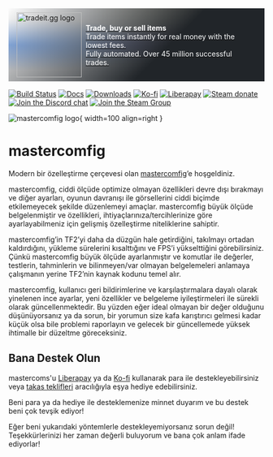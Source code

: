 <div style="background: linear-gradient(135deg, rgba(33,37,41, 0.01), rgba(33,37,41, 1) 60%),radial-gradient(ellipse at top left, rgba(255,255,255, 0.5), transparent 50%),radial-gradient(ellipse at top right, rgba(255,228,132, 0.5), transparent 50%),radial-gradient(ellipse at center right, rgba(112.520718,44.062154,249.437846, 0.5), transparent 50%),radial-gradient(ellipse at center left, rgba(13,110,253, 0.5), transparent 50%);padding:0.5rem 1rem;display: flex;align-items: center;margin-bottom: 1rem" class="md-typeset">
    <div>
        <a href="https://tradeit.gg/?aff=comfig">
            <img style="height:8rem;width:8rem;aspect-ratio:1/1;display: inline-block;" alt="tradeit.gg logo" src="https://mastercomfig.com/img/third_party/tradeit.webp" width="128" height="128">
        </a>
    </div>
    <div style="margin-left: 0.5rem;">
        <a href="https://tradeit.gg/?aff=comfig">
            <p style="color:#fff">
                <strong>Trade, buy or sell items</strong><br>
                Trade items instantly for real money with the lowest fees.<br>
                Fully automated. Over 45 million successful trades.
            </p>
        </a>
    </div>
</div>


[![Build Status](https://img.shields.io/github/actions/workflow/status/mastercomfig/mastercomfig/main.yml?branch=release&style=flat-square&logo=mastercomfig)](https://github.com/mastercomfig/mastercomfig/actions/workflows/main.yml)
[![Docs](https://img.shields.io/github/actions/workflow/status/mastercomfig/mastercomfig/docs.yml?branch=release&label=docs&style=flat-square)](index.md)
[![Downloads](https://img.shields.io/github/downloads/mastercomfig/mastercomfig/latest/total.svg?style=flat-square&logo=mastercomfig)](https://mastercomfig.com/app)
[![Ko-fi](https://img.shields.io/badge/Support%20me%20on-Ko--fi-FF5E5B.svg?logo=ko-fi&style=flat-square)](https://ko-fi.com/mastercoms)
[![Liberapay](https://img.shields.io/liberapay/receives/mastercoms.svg?logo=liberapay&style=flat-square)](https://liberapay.com/mastercoms/)
[![Steam donate](https://img.shields.io/badge/Donate%20via-Steam-00adee.svg?style=flat-square&logo=steam)](https://steamcommunity.com/tradeoffer/new/?partner=85845165&token=M9cQHh8N)
[![Join the Discord chat](https://img.shields.io/badge/Discord-mastercomfig-5865F2.svg?style=flat-square&logo=discord)](https://discord.gg/mastercomfig-389089828249010188)
[![Join the Steam Group](https://img.shields.io/badge/Steam-mastercomfig-00adee.svg?logo=steam&style=flat-square)](https://steamcommunity.com/groups/comfig)

![mastercomfig logo](https://mastercomfig.com/img/mastercomfig_logo.svg){ width=100 align=right }

# mastercomfig

Modern bir özelleştirme çerçevesi olan [mastercomfig](https://mastercomfig.com)’e hoşgeldiniz.

mastercomfig, ciddi ölçüde optimize olmayan özellikleri devre dışı bırakmayı ve diğer ayarları, oyunun davranışı ile görsellerini ciddi biçimde etkilemeyecek şekilde düzenlemeyi amaçlar. mastercomfig büyük ölçüde belgelenmiştir ve özellikleri, ihtiyaçlarınıza/tercihlerinize göre ayarlayabilmeniz için gelişmiş özelleştirme niteliklerine sahiptir.

mastercomfig’in TF2’yi daha da düzgün hale getirdiğini, takılmayı ortadan kaldırdığını, yükleme sürelerini kısalttığını ve FPS’i yükselttiğini görebilirsiniz. Çünkü mastercomfig büyük ölçüde ayarlanmıştır ve komutlar ile değerler, testlerin, tahminlerin ve bilinmeyen/var olmayan belgelemeleri anlamaya çalışmanın yerine TF2’nin kaynak kodunu temel alır.

mastercomfig, kullanıcı geri bildirimlerine ve karşılaştırmalara dayalı olarak yinelenen ince ayarlar, yeni özellikler ve belgeleme iyileştirmeleri ile sürekli olarak güncellenmektedir. Bu yüzden eğer ideal olmayan bir değer olduğunu düşünüyorsanız ya da sorun, bir yorumun size kafa karıştırıcı gelmesi kadar küçük olsa bile problemi raporlayın ve gelecek bir güncellemede yüksek ihtimalle bir düzeltme göreceksiniz.

## Bana Destek Olun

mastercoms'u [Liberapay](https://liberapay.com/mastercoms/) ya da [Ko-fi](https://ko-fi.com/mastercoms) kullanarak para ile destekleyebilirsiniz veya [takas teklifleri](https://steamcommunity.com/tradeoffer/new/?partner=85845165&token=M9cQHh8N) aracılığıyla eşya hediye edebilirsiniz.

<!-- [Bir config komisyonu](https://ko-fi.com/mastercoms/commissions) almak için config’i bizzat tercihlerinize ve PC özelliklerinize göre ayarladığım Ko-fi’yi kullanabilirsiniz. Bunu ayrıca 3 anahtar takası ile de gerçekleştirebilirim. İsteğiniz üzerine gelişmiş komut dosyası yazabileceğim bir eklenti de var (takasla ödeme yapıyorsanız 6 anahtar). -->

<!-- Son olarak, [Ko-fi](https://ko-fi.com/mastercoms/shop) aracılığıyla bir aylığına config’e erken erişim satın alabilirsiniz. Bu, aylık sürekli config güncellemelerine erişim yerine bir ay boyunca daha sık yayınlanan güncellemelere erişim imkanı sunar. -->

Beni para ya da hediye ile desteklemenize minnet duyarım ve bu destek beni çok tevşik ediyor!

Eğer beni yukarıdaki yöntemlerle destekleyemiyorsanız sorun değil! Teşekkürlerinizi her zaman değerli buluyorum ve bana çok anlam ifade ediyorlar!

